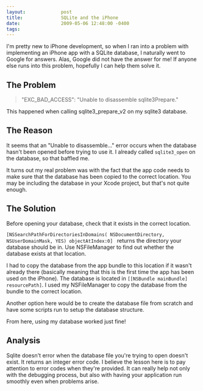 ```yaml
---
layout:             post
title:              SQLite and the iPhone
date:               2009-05-06 12:48:00 -0400
tags:               
---
```


I'm pretty new to iPhone development, so when I ran into a problem with implementing an iPhone app with a SQLite database, I naturally went to Google for answers. Alas, Google did not have the answer for me! If anyone else runs into this problem, hopefully I can help them solve it.

## The Problem

> "EXC_BAD_ACCESS": "Unable to disassemble sqlite3Prepare."

This happened when calling sqlite3_prepare_v2 on my sqlite3 database.

## The Reason

It seems that an "Unable to disassemble..." error occurs when the database hasn't been opened before trying to use it. I already called `sqlite3_open` on the database, so that baffled me.

It turns out my real problem was with the fact that the app code needs to make sure that the database has been copied to the correct location. You may be including the database in your Xcode project, but that's not quite enough.

## The Solution

Before opening your database, check that it exists in the correct location. 

`[NSSearchPathForDirectoriesInDomains( NSDocumentDirectory, NSUserDomainMask, YES) objectAtIndex:0]
` returns the directory your database should be in. Use NSFileManager to find out whether the database exists at that location.

I had to copy the database from the app bundle to this location if it wasn't already there (basically meaning that this is the first time the app has been used on the iPhone). The database is located in 
`[[NSBundle mainBundle] resourcePath]`. I used my NSFileManager to copy the database from the bundle to the correct location.

Another option here would be to create the database file from scratch and have some scripts run to setup the database structure.

From here, using my database worked just fine!

## Analysis

Sqlite doesn't error when the database file you're trying to open doesn't exist. It returns an integer error code. I believe the lesson here is to pay attention to error codes when they're provided. It can really help not only with the debugging process, but also with having your application run smoothly even when problems arise.
